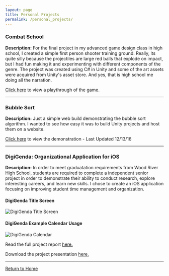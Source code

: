 ```yaml
---
layout: page
title: Personal Projects
permalink: /personal_projects/
---
```


### Combat School

**Description:** For the final project in my advanced game design class in high school, I created a simple first person shooter training ground. Really, its quite silly because the projectiles are large red balls that explode on impact, but I had fun making it and experimenting with different components of the genre. The project was created using C# in Unity and some of the art assets were acquired from Unity's asset store. And yes, that is high school me doing all the narration.

[Click here](https://www.youtube.com/watch?v=aIx4804GbLk) to view a playthrough of the game. 

-----------

### Bubble Sort

**Description:** Just a simple web build demonstrating the bubble sort algorithm. I wanted to see how easy it was to build Unity projects and host them on a website. 

[Click here](https://jonscott20.github.io/Bubble_Sort/BubbleSort) to view the demonstration - Last Updated 12/13/16

-----------

### DigiGenda: Organizational Application for iOS

**Description:** 
In order to meet graduatation requirements from Wood River High School, students are required to complete a independent senior project in order to demonstrate their ability to conduct research, explore interesting careers, and learn new skills. I chose to create an iOS application focusing on improving student time management and organization. 

#### DigiGenda Title Screen
![DigiGenda Title Screen](https://jonscott20.github.io/Files/Images/DigiGenda_Title.PNG)

#### DigiGenda Example Calendar Usage
![DigiGenda Calendar](https://jonscott20.github.io/Files/Images/DigiGenda_Used_Calendar.PNG)

Read the full project report [here.](https://jonscott20.github.io/Files/Documents/DigiGenda_Project_Report.pdf)

Download the project presentation [here.](https://jonscott20.github.io/Files/Documents/DigiGenda_Project_Presentation.pptx)

---------------

[Return to Home](https://jonscott20.github.io/)
